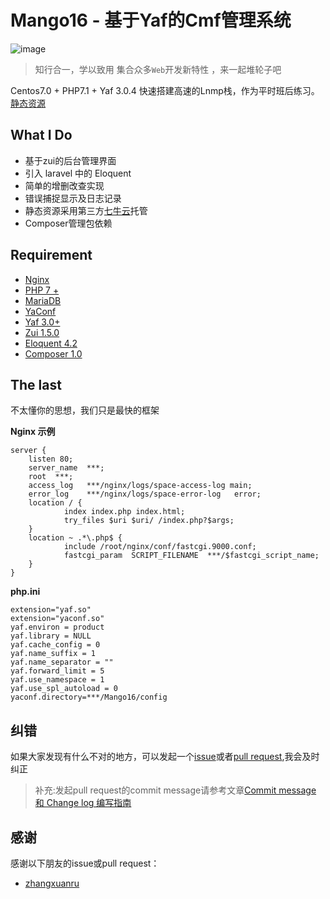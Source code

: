 # Mango16 - 基于Yaf的Cmf管理系统

![image](https://ooo.0o0.ooo/2017/06/12/593e742238369.png)

> 知行合一，学以致用 集合众多`Web`开发新特性 ，来一起堆轮子吧

Centos7.0 + PHP7.1 + Yaf 3.0.4 快速搭建高速的Lnmp栈，作为平时班后练习。[静态资源](https://github.com/PuShaoWei/Mango16-static)

## What I Do
- 基于zui的后台管理界面
- 引入 laravel 中的 Eloquent
- 简单的增删改查实现
- 错误捕捉显示及日志记录
- 静态资源采用第三方[七牛云](http://www.qiniu.com/?utm_campaign=baiduSEM&utm_source=baiduSEM&utm_medium=baiduSEM&utm_content=baiduSEM)托管
- Composer管理包依赖

## Requirement
- [Nginx](http://nginx.org/)
- [PHP 7 +](http://php.net/manual/zh/migration71.new-features.php)
- [MariaDB](https://www.zhihu.com/question/41832866)
- [YaConf](http://pecl.php.net/package/yaconf)
- [Yaf 3.0+](http://pecl.php.net/package/yaf)
- [Zui 1.5.0](http://www.zui.sexy/#/)
- [Eloquent 4.2](https://lvwenhan.com/laravel/421.html)
- [Composer 1.0](http://pkg.phpcomposer.com/)

## The last

不太懂你的思想，我们只是最快的框架

**Nginx 示例**

```
server {
    listen 80;
    server_name  ***;
    root  ***;
    access_log   ***/nginx/logs/space-access-log main;
    error_log    ***/nginx/logs/space-error-log   error;
    location / {
            index index.php index.html;
            try_files $uri $uri/ /index.php?$args;
    }
    location ~ .*\.php$ {
            include /root/nginx/conf/fastcgi.9000.conf;
            fastcgi_param  SCRIPT_FILENAME  ***/$fastcgi_script_name;
    }
}

```

**php.ini**


```
extension="yaf.so"
extension="yaconf.so"
yaf.environ = product
yaf.library = NULL
yaf.cache_config = 0
yaf.name_suffix = 1
yaf.name_separator = ""
yaf.forward_limit = 5
yaf.use_namespace = 1
yaf.use_spl_autoload = 0
yaconf.directory=***/Mango16/config

```

## 纠错

如果大家发现有什么不对的地方，可以发起一个[issue](https://github.com/PuShaoWei/Mango16/issues)或者[pull request](https://github.com/PuShaoWei/Mango16/pulls),我会及时纠正

> 补充:发起pull request的commit message请参考文章[Commit message 和 Change log 编写指南](http://www.ruanyifeng.com/blog/2016/01/commit_message_change_log.html)

## 感谢

感谢以下朋友的issue或pull request：

- [zhangxuanru](https://github.com/zhangxuanru)
